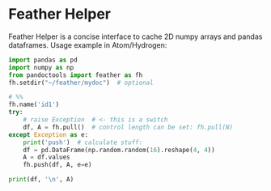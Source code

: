 # Feather Helper

Feather Helper is a concise interface to cache 2D numpy arrays and pandas dataframes. Usage example in Atom/Hydrogen:

```py
import pandas as pd
import numpy as np
from pandoctools import feather as fh
fh.setdir("~/feather/mydoc")  # optional

# %%
fh.name('id1')
try:
    # raise Exception  # <- this is a switch
    df, A = fh.pull()  # control length can be set: fh.pull(N)
except Exception as e:
    print('push')  # calculate stuff:
    df = pd.DataFrame(np.random.random(16).reshape(4, 4))
    A = df.values
    fh.push(df, A, e=e)

print(df, '\n', A)
```
